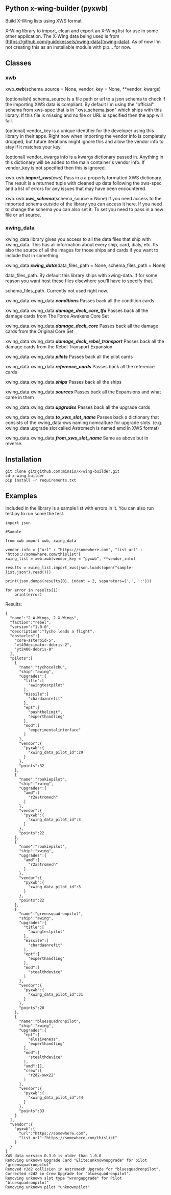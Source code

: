 ## Python x-wing-builder (pyxwb)
Build X-Wing lists using XWS format

X-Wing library to import, clean and export an X-Wing list for use in some other application. The X-Wing data being used is from [https://github.com/guidokessels/xwing-data](xwing-data). As of now I'm not creating this as an installable module with pip... for now.

## Classes
### **xwb**
xwb.**_xwb_**(schema_source = None, vendor_key = None, \*\*vendor_kwargs)

(optionalish) schema_source is a file path or url to a json schema to check if the importing XWS data is compliant. By default I'm using the "official" schema from xws-spec that is in "xws_schema.json" which ships with this library. If this file is missing and no file or URL is specified then the app will fail.

(optional) vendor_key is a unique identifier for the developer using this library in their apps. Right now when importing the vendor info is completely dropped, but future iterations might ignore this and allow the vendor info to stay if it matches your key.

(optional) vendor_kwargs info is a kwargs dictionary passed in. Anything in this dictionary will be added to the main container's vendor info. If vendor_key is not specified then this is ignored.

xwb.xwb.**_import_xws_**(xws)
Pass in a a properly formatted XWS dictionary. The result is a returned tuple with cleaned up data following the xws-spec and a list of errors for any issues that may have been encountered.

xwb.xwb.**_xws_schema_**(schema_source = None)
If you need access to the imported schema outside of the library you can access it here. If you need to change the schema you can also set it. To set you need to pass in a new file or url source.

### **xwing_data**
xwing_data library gives you access to all the data files that ship with xwing_data. This has all information about every ship, card, dials, etc. Its also the source of all the images for those ships and cards if you want to include that in something.

xwing_data.**_xwing_data_**(data_files_path = None, schema_files_path = None)

data_files_path. By default this library ships with xwing-data. If for some reason you want host these files elsewhere you'll have to specify that.

schema_files_path. Currently not used right now.

xwing_data.xwing_data.**_conditions_**
Passes back all the condition cards

xwing_data.xwing_data.**_damage_deck_core_tfa_**
Passes back all the damage cards from The Force Awakens Core Set

xwing_data.xwing_data.**_damage_deck_core_**
Passes back all the damage cards from the Original Core Set

xwing_data.xwing_data.**_damage_deck_rebel_transport_**
Passes back all the damage cards from the Rebel Transport Expansion

xwing_data.xwing_data.**_pilots_**
Passes back all the pilot cards

xwing_data.xwing_data.**_reference_cards_**
Passes back all the reference cards

xwing_data.xwing_data.**_ships_**
Passes back all the ships

xwing_data.xwing_data.**_sources_**
Passes back all the Expansions and what came in them

xwing_data.xwing_data.**_upgrades_**
Passes back all the upgrade cards

xwing_data.xwing_data.**_to_xws_slot_name_**
Passes back a dictionary that consists of the xwing_data:xws naming nomcalture for upgrade slots. (e.g. xwing_data upgrade slot called Astromech is named amd in XWS format)

xwing_data.xwing_data.**_from_xws_slot_name_**
Same as above but in reverse.

## Installation
```
git clone git@github.com:minsis/x-wing-builder.git
cd x-wing-builder
pip install -r requirements.txt

```


## Examples
Included in the library is a sample list with errors in it. You can also run test.py to run some the test.

```
import json

#Sample

from xwb import xwb, xwing_data

vendor_info = {"url" : "https://somewhere.com", "list_url" : "https://somewhere.com/thislist"}
xwing_list = xwb.xwb(vendor_key = "pyxwb", **vendor_info)

results = xwing_list.import_xws(json.loads(open("sample-list.json").read()))

print(json.dumps(results[0], indent = 2, separators=(',', ':')))

for error in results[1]:
    print(error)
```

Results:
```
{
  "name":"2 A-Wings, 2 X-Wings",
  "faction":"rebel",
  "version":"1.0.0",
  "description":"Tycho leads a flight",
  "obstacles":[
    "core-asteroid-5",
    "vt49decimator-debris-2",
    "yt2400-debris-0"
  ],
  "pilots":[
    {
      "name":"tychocelchu",
      "ship":"awing",
      "upgrades":{
        "title":[
          "awingtestpilot"
        ],
        "missile":[
          "chardaanrefit"
        ],
        "ept":[
          "pushthelimit",
          "experthandling"
        ],
        "mod":[
          "experimentalinterface"
        ]
      },
      "vendor":{
        "pyxwb":{
          "xwing_data_pilot_id":29
        }
      },
      "points":32
    },
    {
      "name":"rookiepilot",
      "ship":"xwing",
      "upgrades":{
        "amd":[
          "r2astromech"
        ]
      },
      "vendor":{
        "pyxwb":{
          "xwing_data_pilot_id":3
        }
      },
      "points":22
    },
    {
      "name":"rookiepilot",
      "ship":"xwing",
      "upgrades":{
        "amd":[
          "r2astromech"
        ]
      },
      "vendor":{
        "pyxwb":{
          "xwing_data_pilot_id":3
        }
      },
      "points":22
    },
    {
      "name":"greensquadronpilot",
      "ship":"awing",
      "upgrades":{
        "title":[
          "awingtestpilot"
        ],
        "missile":[
          "chardaanrefit"
        ],
        "ept":[
          "experthandling"
        ],
        "mod":[
          "stealthdevice"
        ]
      },
      "vendor":{
        "pyxwb":{
          "xwing_data_pilot_id":31
        }
      },
      "points":20
    },
    {
      "name":"bluesquadronpilot",
      "ship":"xwing",
      "upgrades":{
        "ept":[
          "elusiveness",
          "experthandling"
        ],
        "mod":[
          "stealthdevice"
        ],
        "amd":[],
        "crew":[
          "r2d2-swx22"
        ]
      },
      "vendor":{
        "pyxwb":{
          "xwing_data_pilot_id":44
        }
      },
      "points":33
    }
  ],
  "vendor":{
    "pyxwb":{
      "url":"https://somewhere.com",
      "list_url":"https://somewhere.com/thislist"
    }
  }
}
XWS data version 0.3.0 is older than 1.0.0
Removing unknown Upgrade Card "Elite:unknownupgrade" for pilot "greensquadronpilot"
Removed r2d2 collision in Astromech Upgrade for "bluesquadronpilot".
Corrected r2d2 in Crew Upgrade for "bluesquadronpilot".
Removing unknown slot type "wrongupgrade" for Pilot "bluesquadronpilot"
Removing unknown pilot "unknownpilot"
```
